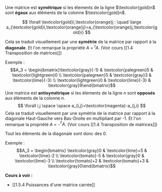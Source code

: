 
Une matrice est **symétrique** si les élements de la ligne $\textcolor{gold}n$ sont **égaux** aux éléments de la colonne $\textcolor{gold}n$.

$$ \forall \textcolor{gold}i,\textcolor{orange}j : \quad \large a_{\textcolor{gold}i,\textcolor{orange}j}=a_{\textcolor{orange}j,\textcolor{gold}i} $$

Cela se traduit visuellement par une **symétrie** de la matrice par rapport à la **diagonale**.
Et l'on remarque la propriété $A$ = $^tA$. (Voir cours [[1.4 Transposition de matrices]])

Exemple : $$A_3 = \begin{bmatrix}\textcolor{gray}{-1} & \textcolor{palegreen}5 & \textcolor{lightgreen}0 \\ \textcolor{palegreen}5 & \textcolor{gray}3 & \textcolor{lime}{-3} \\ \textcolor{lightgreen}0 & \textcolor{lime}{-3} & \textcolor{gray}9\end{bmatrix}$$
Une matrice est **antisymétrique** si les élements de la ligne $n$ sont **opposés** aux éléments de la colonne $n$.
$$ \forall i,j \space \space a_{i,j}=\textcolor{magenta}-a_{j,i} $$
Cela se traduit visuellement par une symétrie de la matrice par rapport à la diagonale Haut-Gauche vers Bas-Droite en multipliant par -1.
Et l'on remarque la propriété $A$ = -$^TA$. (Voir cours [[1.4 Transposition de matrices]])

Tout les éléments de la diagonale sont donc des $0$.

Exemple : $$A_3 = \begin{bmatrix} \textcolor{gray}0 & \textcolor{lime}+5 & \textcolor{lime}-2 \\ \textcolor{tomato}-5 & \textcolor{gray}0 & \textcolor{lime}-3 \\ \textcolor{tomato}+2 & \textcolor{tomato}+3 & \textcolor{gray}0\end{bmatrix}$$

**Cours à voir :**
- [[1.5.4 Puissances d'une matrice carrée]]
